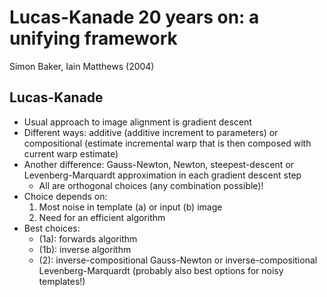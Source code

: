 # Lucas-Kanade 20 years on: a unifying framework
Simon Baker, Iain Matthews (2004)

## Lucas-Kanade
- Usual approach to image alignment is gradient descent
- Different ways: additive (additive increment to parameters) or compositional (estimate incremental warp that is then composed with current warp estimate)
- Another difference: Gauss-Newton, Newton, steepest-descent or Levenberg-Marquardt approximation in each gradient descent step
	- All are orthogonal choices (any combination possible)!
- Choice depends on:
	1. Most noise in template (a) or input (b) image
	2. Need for an efficient algorithm
- Best choices:
	- (1a): forwards algorithm
	- (1b): inverse algorithm
	- (2): inverse-compositional Gauss-Newton or inverse-compositional Levenberg-Marquardt (probably also best options for noisy templates!)
	